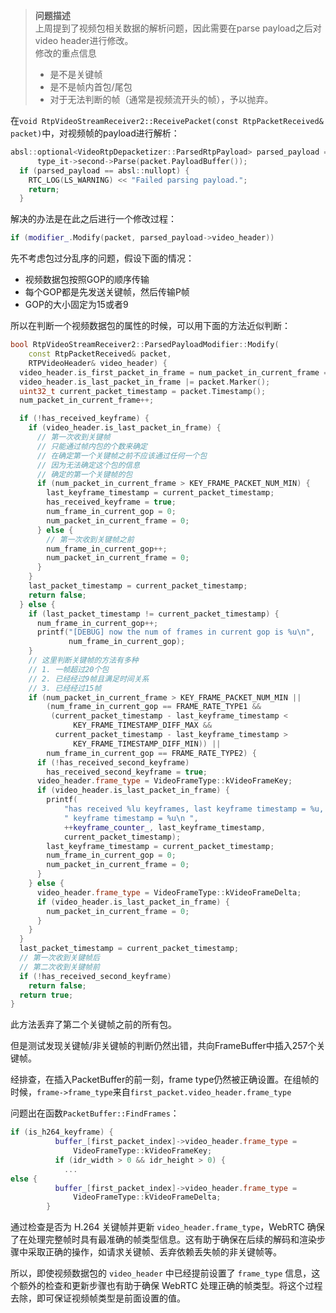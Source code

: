 > **问题描述**  
上周提到了视频包相关数据的解析问题，因此需要在parse payload之后对video header进行修改。  
修改的重点信息   
> - 是不是关键帧
> - 是不是帧内首包/尾包
> - 对于无法判断的帧（通常是视频流开头的帧），予以抛弃。

在`void RtpVideoStreamReceiver2::ReceivePacket(const RtpPacketReceived& packet)`中，对视频帧的payload进行解析：
```cpp
absl::optional<VideoRtpDepacketizer::ParsedRtpPayload> parsed_payload =
      type_it->second->Parse(packet.PayloadBuffer());
  if (parsed_payload == absl::nullopt) {
    RTC_LOG(LS_WARNING) << "Failed parsing payload.";
    return;
  }
```
解决的办法是在此之后进行一个修改过程：
```cpp
if (modifier_.Modify(packet, parsed_payload->video_header))
```

先不考虑包过分乱序的问题，假设下面的情况：
- 视频数据包按照GOP的顺序传输
- 每个GOP都是先发送关键帧，然后传输P帧
- GOP的大小固定为15或者9

所以在判断一个视频数据包的属性的时候，可以用下面的方法近似判断：

```cpp
bool RtpVideoStreamReceiver2::ParsedPayloadModifier::Modify(
    const RtpPacketReceived& packet,
    RTPVideoHeader& video_header) {
  video_header.is_first_packet_in_frame = num_packet_in_current_frame == 0;
  video_header.is_last_packet_in_frame |= packet.Marker();
  uint32_t current_packet_timestamp = packet.Timestamp();
  num_packet_in_current_frame++;

  if (!has_received_keyframe) {
    if (video_header.is_last_packet_in_frame) {
      // 第一次收到关键帧
      // 只能通过帧内包的个数来确定
      // 在确定第一个关键帧之前不应该通过任何一个包
      // 因为无法确定这个包的信息
      // 确定的第一个关键帧的包
      if (num_packet_in_current_frame > KEY_FRAME_PACKET_NUM_MIN) {
        last_keyframe_timestamp = current_packet_timestamp;
        has_received_keyframe = true;
        num_frame_in_current_gop = 0;
        num_packet_in_current_frame = 0;
      } else {
        // 第一次收到关键帧之前
        num_frame_in_current_gop++;
        num_packet_in_current_frame = 0;
      }
    }
    last_packet_timestamp = current_packet_timestamp;
    return false;
  } else {
    if (last_packet_timestamp != current_packet_timestamp) {
      num_frame_in_current_gop++;
      printf("[DEBUG] now the num of frames in current gop is %u\n",
             num_frame_in_current_gop);
    }
    // 这里判断关键帧的方法有多种
    // 1. 一帧超过20个包
    // 2. 已经经过9帧且满足时间关系
    // 3. 已经经过15帧
    if (num_packet_in_current_frame > KEY_FRAME_PACKET_NUM_MIN ||
        (num_frame_in_current_gop == FRAME_RATE_TYPE1 &&
         (current_packet_timestamp - last_keyframe_timestamp <
              KEY_FRAME_TIMESTAMP_DIFF_MAX &&
          current_packet_timestamp - last_keyframe_timestamp >
              KEY_FRAME_TIMESTAMP_DIFF_MIN)) ||
        num_frame_in_current_gop == FRAME_RATE_TYPE2) {
      if (!has_received_second_keyframe)
        has_received_second_keyframe = true;
      video_header.frame_type = VideoFrameType::kVideoFrameKey;
      if (video_header.is_last_packet_in_frame) {
        printf(
            "has received %lu keyframes, last keyframe timestamp = %u, current"
            " keyframe timestamp = %u\n ",
            ++keyframe_counter_, last_keyframe_timestamp,
            current_packet_timestamp);
        last_keyframe_timestamp = current_packet_timestamp;
        num_frame_in_current_gop = 0;
        num_packet_in_current_frame = 0;
      }
    } else {
      video_header.frame_type = VideoFrameType::kVideoFrameDelta;
      if (video_header.is_last_packet_in_frame) {
        num_packet_in_current_frame = 0;
      }
    }
  }
  last_packet_timestamp = current_packet_timestamp;
  // 第一次收到关键帧后
  // 第二次收到关键帧前
  if (!has_received_second_keyframe)
    return false;
  return true;
}
```

此方法丢弃了第二个关键帧之前的所有包。

但是测试发现关键帧/非关键帧的判断仍然出错，共向FrameBuffer中插入257个关键帧。

经排查，在插入PacketBuffer的前一刻，frame type仍然被正确设置。在组帧的时候，`frame->frame_type`来自`first_packet.video_header.frame_type`

问题出在函数`PacketBuffer::FindFrames`：
```cpp
if (is_h264_keyframe) {
          buffer_[first_packet_index]->video_header.frame_type =
              VideoFrameType::kVideoFrameKey;
          if (idr_width > 0 && idr_height > 0) {
            ...
else {
          buffer_[first_packet_index]->video_header.frame_type =
              VideoFrameType::kVideoFrameDelta;
        }
```

通过检查是否为 H.264 关键帧并更新 `video_header.frame_type`，WebRTC 确保了在处理完整帧时具有最准确的帧类型信息。这有助于确保在后续的解码和渲染步骤中采取正确的操作，如请求关键帧、丢弃依赖丢失帧的非关键帧等。

所以，即使视频数据包的 `video_header` 中已经提前设置了 `frame_type` 信息，这个额外的检查和更新步骤也有助于确保 WebRTC 处理正确的帧类型。将这个过程去除，即可保证视频帧类型是前面设置的值。

